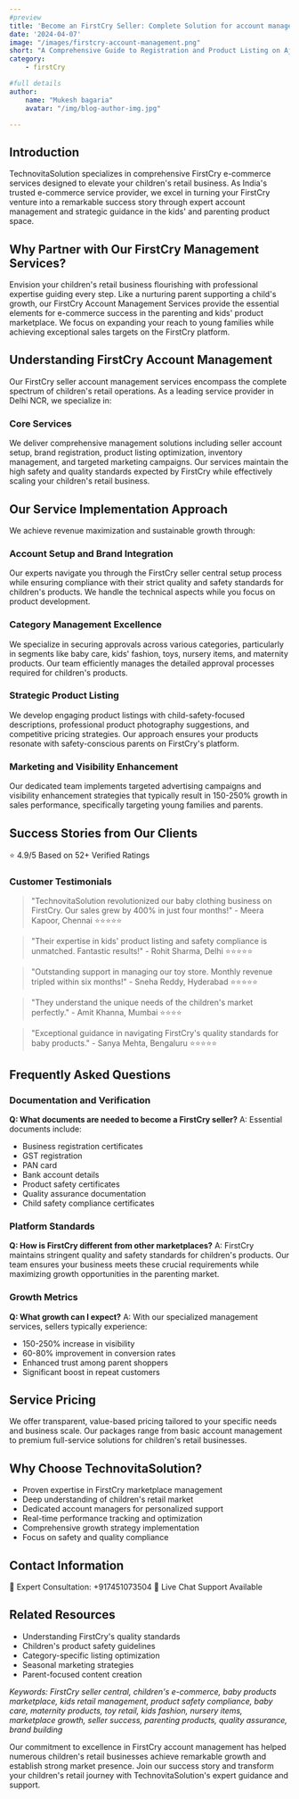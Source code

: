 ```yaml
---
#preview
title: 'Become an FirstCry Seller: Complete Solution for account management'
date: '2024-04-07'
image: "/images/firstcry-account-management.png"
short: "A Comprehensive Guide to Registration and Product Listing on Ajio Seller Central..."
category:
    - firstCry

#full details
author:
    name: "Mukesh bagaria"
    avatar: "/img/blog-author-img.jpg"

---
```



## Introduction
TechnovitaSolution specializes in comprehensive FirstCry e-commerce services designed to elevate your children's retail business. As India's trusted e-commerce service provider, we excel in turning your FirstCry venture into a remarkable success story through expert account management and strategic guidance in the kids' and parenting product space.

## Why Partner with Our FirstCry Management Services?
Envision your children's retail business flourishing with professional expertise guiding every step. Like a nurturing parent supporting a child's growth, our FirstCry Account Management Services provide the essential elements for e-commerce success in the parenting and kids' product marketplace. We focus on expanding your reach to young families while achieving exceptional sales targets on the FirstCry platform.

## Understanding FirstCry Account Management
Our FirstCry seller account management services encompass the complete spectrum of children's retail operations. As a leading service provider in Delhi NCR, we specialize in:

### Core Services
We deliver comprehensive management solutions including seller account setup, brand registration, product listing optimization, inventory management, and targeted marketing campaigns. Our services maintain the high safety and quality standards expected by FirstCry while effectively scaling your children's retail business.

## Our Service Implementation Approach
We achieve revenue maximization and sustainable growth through:

### Account Setup and Brand Integration
Our experts navigate you through the FirstCry seller central setup process while ensuring compliance with their strict quality and safety standards for children's products. We handle the technical aspects while you focus on product development.

### Category Management Excellence
We specialize in securing approvals across various categories, particularly in segments like baby care, kids' fashion, toys, nursery items, and maternity products. Our team efficiently manages the detailed approval processes required for children's products.

### Strategic Product Listing
We develop engaging product listings with child-safety-focused descriptions, professional product photography suggestions, and competitive pricing strategies. Our approach ensures your products resonate with safety-conscious parents on FirstCry's platform.

### Marketing and Visibility Enhancement
Our dedicated team implements targeted advertising campaigns and visibility enhancement strategies that typically result in 150-250% growth in sales performance, specifically targeting young families and parents.

## Success Stories from Our Clients
⭐️ 4.9/5 Based on 52+ Verified Ratings

### Customer Testimonials

> "TechnovitaSolution revolutionized our baby clothing business on FirstCry. Our sales grew by 400% in just four months!" - Meera Kapoor, Chennai ⭐️⭐️⭐️⭐️⭐️

> "Their expertise in kids' product listing and safety compliance is unmatched. Fantastic results!" - Rohit Sharma, Delhi ⭐️⭐️⭐️⭐️⭐️

> "Outstanding support in managing our toy store. Monthly revenue tripled within six months!" - Sneha Reddy, Hyderabad ⭐️⭐️⭐️⭐️⭐️

> "They understand the unique needs of the children's market perfectly." - Amit Khanna, Mumbai ⭐️⭐️⭐️⭐️

> "Exceptional guidance in navigating FirstCry's quality standards for baby products." - Sanya Mehta, Bengaluru ⭐️⭐️⭐️⭐️⭐️

## Frequently Asked Questions

### Documentation and Verification
**Q: What documents are needed to become a FirstCry seller?**
A: Essential documents include:
- Business registration certificates
- GST registration
- PAN card
- Bank account details
- Product safety certificates
- Quality assurance documentation
- Child safety compliance certificates

### Platform Standards
**Q: How is FirstCry different from other marketplaces?**
A: FirstCry maintains stringent quality and safety standards for children's products. Our team ensures your business meets these crucial requirements while maximizing growth opportunities in the parenting market.

### Growth Metrics
**Q: What growth can I expect?**
A: With our specialized management services, sellers typically experience:
- 150-250% increase in visibility
- 60-80% improvement in conversion rates
- Enhanced trust among parent shoppers
- Significant boost in repeat customers

## Service Pricing
We offer transparent, value-based pricing tailored to your specific needs and business scale. Our packages range from basic account management to premium full-service solutions for children's retail businesses.

## Why Choose TechnovitaSolution?
- Proven expertise in FirstCry marketplace management
- Deep understanding of children's retail market
- Dedicated account managers for personalized support
- Real-time performance tracking and optimization
- Comprehensive growth strategy implementation
- Focus on safety and quality compliance

## Contact Information
📱 Expert Consultation: +917451073504
💬 Live Chat Support Available

## Related Resources
- Understanding FirstCry's quality standards
- Children's product safety guidelines
- Category-specific listing optimization
- Seasonal marketing strategies
- Parent-focused content creation

*Keywords: FirstCry seller central, children's e-commerce, baby products marketplace, kids retail management, product safety compliance, baby care, maternity products, toy retail, kids fashion, nursery items, marketplace growth, seller success, parenting products, quality assurance, brand building*

Our commitment to excellence in FirstCry account management has helped numerous children's retail businesses achieve remarkable growth and establish strong market presence. Join our success story and transform your children's retail journey with TechnovitaSolution's expert guidance and support.

